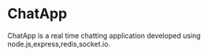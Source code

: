 # ChatApp

ChatApp is a real time chatting application developed using node.js,express,redis,socket.io.
